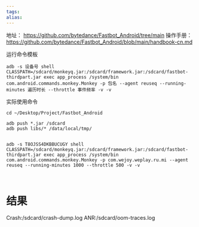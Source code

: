 ```yaml
---
tags: 
alias:
---
```

地址： https://github.com/bytedance/Fastbot_Android/tree/main
操作手册： https://github.com/bytedance/Fastbot_Android/blob/main/handbook-cn.md

运行命令模板
```shell
adb -s 设备号 shell CLASSPATH=/sdcard/monkeyq.jar:/sdcard/framework.jar:/sdcard/fastbot-thirdpart.jar exec app_process /system/bin com.android.commands.monkey.Monkey -p 包名 --agent reuseq --running-minutes 遍历时长 --throttle 事件频率 -v -v
```

实际使用命令
```shell
cd ~/Desktop/Project/Fastbot_Android

adb push *.jar /sdcard
adb push libs/* /data/local/tmp/


adb -s T8OJSS4DKBBUCUGY shell CLASSPATH=/sdcard/monkeyq.jar:/sdcard/framework.jar:/sdcard/fastbot-thirdpart.jar exec app_process /system/bin com.android.commands.monkey.Monkey -p com.wejoy.weplay.ru.mi --agent reuseq --running-minutes 1000 --throttle 500 -v -v



```
# 结果
Crash:/sdcard/crash-dump.log
ANR:/sdcard/oom-traces.log
